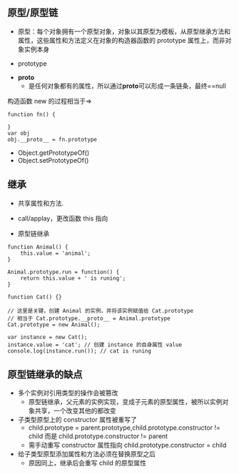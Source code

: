 ## 原型/原型链

-   原型：每个对象拥有一个原型对象，对象以其原型为模板，从原型继承方法和属性，这些属性和方法定义在对象的构造器函数的 prototype 属性上，而非对象实例本身

*   prototype

-   **proto**
    -   是任何对象都有的属性，所以通过**proto**可以形成一条链条，最终==null

构造函数 new 的过程相当于=>

```
function fn() {

}
var obj
obj.__proto__ = fn.prototype
```

-   Object.getPrototypeOf()
-   Object.setPrototypeOf()

## 继承

-   共享属性和方法.

-   call/applay，更改函数 this 指向
-   原型链继承

```
function Animal() {
    this.value = 'animal';
}

Animal.prototype.run = function() {
    return this.value + ' is runing';
}

function Cat() {}

// 这里是关键，创建 Animal 的实例，并将该实例赋值给 Cat.prototype
// 相当于 Cat.prototype.__proto__ = Animal.prototype
Cat.prototype = new Animal();

var instance = new Cat();
instance.value = 'cat'; // 创建 instance 的自身属性 value
console.log(instance.run()); // cat is runing
```

## 原型链继承的缺点

-   多个实例对引用类型的操作会被篡改
    -   原型链继承，父元素的实例实现，变成子元素的原型属性，被所以实例对象共享，一个改变其他的都改变
-   子类型原型上的 constructor 属性被重写了
    -   child.prototype = parent.prototype,child.prototype.constructor != child 而是 child.prototype.constructor != parent
    -   需手动重写 constructor 属性指向 child.prototype.constructor = child
-   给子类型原型添加属性和方法必须在替换原型之后
    -   原因同上，继承后会重写 child 的原型属性
